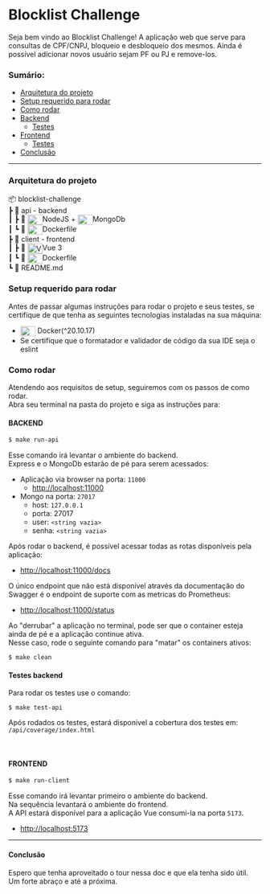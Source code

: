 # Blocklist Challenge

Seja bem vindo ao Blocklist Challenge!
A aplicação web que serve para consultas de CPF/CNPJ, bloqueio e desbloqueio dos mesmos.
Ainda é possível adicionar novos usuário sejam PF ou PJ e remove-los.


### Sumário:
- [Arquitetura do projeto](https://github.com/leoncarey/blocklist-challenge#arquitetura-do-projeto)
- [Setup requerido para rodar](https://github.com/leoncarey/blocklist-challenge#setup-requerido-para-rodar)
- [Como rodar](https://github.com/leoncarey/blocklist-challenge#como-rodar)
- [Backend](https://github.com/leoncarey/blocklist-challenge#backend)
  - [Testes](https://github.com/leoncarey/blocklist-challenge#testes-backend)
- [Frontend](https://github.com/leoncarey/blocklist-challenge#frontend)
  - [Testes](https://github.com/leoncarey/blocklist-challenge#testes-frontend)
- [Conclusão](https://github.com/leoncarey/blocklist-challenge#conclusao)

---

### Arquitetura do projeto

📦 blocklist-challenge<br>
┣ 📂 api - backend<br>
┃ ┣ 📄 <img align="center" alt="NodeJS" height="20" width="30" src="https://github.com/leoncarey/devicon/blob/master/icons/nodejs/nodejs-original.svg" />NodeJS + <img align="center" alt="MongoDb" height="20" width="30" src="https://github.com/leoncarey/devicon/blob/master/icons/mongodb/mongodb-original.svg" />MongoDb<br>
┃ ┗ 📄 <img align="center" alt="Docker" height="20" width="30" src="https://github.com/leoncarey/devicon/blob/master/icons/docker/docker-plain.svg" />Dockerfile<br>
┣ 📂 client - frontend<br>
┃ ┣ 📄 <img align="center" alt="Vue 3" height="20" width="30" src="https://github.com/leoncarey/devicon/blob/master/icons/vuejs/vuejs-original.svg" />Vue 3<br>
┃ ┗ 📄 <img align="center" alt="Docker" height="20" width="30" src="https://github.com/leoncarey/devicon/blob/master/icons/docker/docker-plain.svg" />Dockerfile<br>
┗ 📄 README.md


### Setup requerido para rodar
Antes de passar algumas instruções para rodar o projeto e seus testes,
se certifique de que tenha as seguintes tecnologias instaladas na sua máquina:

- <img align="center" alt="Docker" height="20" width="30" src="https://github.com/leoncarey/devicon/blob/master/icons/docker/docker-plain.svg" /> Docker(^20.10.17)
- Se certifique que o formatador e validador de código da sua IDE seja o eslint


### Como rodar
Atendendo aos requisitos de setup, seguiremos com os passos de como rodar.<br>
Abra seu terminal na pasta do projeto e siga as instruções para:

#### BACKEND
```bash
$ make run-api
```

Esse comando irá levantar o ambiente do backend.<br>
Express e o MongoDb estarão de pé para serem acessados:
- Aplicação via browser na porta: `11000`
  - <a href="http://localhost:11000" target="_blank">http://localhost:11000</a>
- Mongo na porta: `27017`
  - host: `127.0.0.1`
  - porta: 27017
  - user: `<string vazia>`
  - senha: `<string vazia>`

Após rodar o backend, é possível acessar todas as rotas disponíveis pela aplicação:
- <a href="http://localhost:11000/docs" target="_blank">http://localhost:11000/docs</a>

O único endpoint que não está disponível através da documentação do Swagger é o endpoint de suporte com as metricas do Prometheus:
- <a href="http://localhost:11000/status" target="_blank">http://localhost:11000/status</a>

Ao "derrubar" a aplicação no terminal, pode ser que o container esteja ainda de pé e a aplicação continue ativa.<br>
Nesse caso, rode o seguinte comando para "matar" os containers ativos:

```
$ make clean
```

#### Testes backend
Para rodar os testes use o comando:

```
$ make test-api
```

Após rodados os testes, estará disponivel a cobertura dos testes em: `/api/coverage/index.html`

<br>


#### FRONTEND
```bash
$ make run-client
```

Esse comando irá levantar primeiro o ambiente do backend.<br>
Na sequência levantará o ambiente do frontend.<br>
A API estará disponível para a aplicação Vue consumi-la na porta `5173`.

- <a href="http://localhost:5173" target="_blank">http://localhost:5173</a>

---
#### Conclusão

Espero que tenha aproveitado o tour nessa doc e que ela tenha sido útil.<br>
Um forte abraço e até a próxima.
